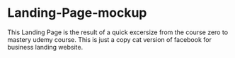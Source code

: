 # Landing-Page-mockup

This Landing Page is the result of a quick excersize from the course zero to mastery udemy course. This is just a copy cat version of facebook for business landing website. 
